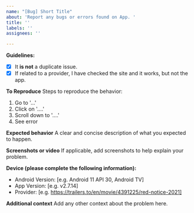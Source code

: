 ```yaml
---
name: "[Bug] Short Title"
about: 'Report any bugs or errors found on App. '
title: ''
labels: ''
assignees: ''

---
```


**Guidelines:**
- [x] It **is not** a duplicate issue.
- [x] If related to a provider, I have checked the site and it works, but not the app.

**To Reproduce**
Steps to reproduce the behavior:
1. Go to '...'
2. Click on '....'
3. Scroll down to '....'
4. See error

**Expected behavior**
A clear and concise description of what you expected to happen.

**Screenshots or video**
If applicable, add screenshots to help explain your problem.

**Device (please complete the following information):**
 - Android Version: [e.g. Android 11 API 30, Android TV] 
 - App Version: [e.g. v2.7.14]
 - Provider: [e.g. https://trailers.to/en/movie/4391225/red-notice-2021]

**Additional context**
Add any other context about the problem here.
